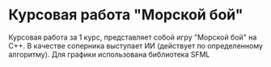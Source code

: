 # Курсовая работа "Морской бой"
Курсовая работа за 1 курс, представляет собой игру "Морской бой" на C++. В качестве соперника выступает ИИ (действует по определенному алгоритму). Для графики использована библиотека SFML
